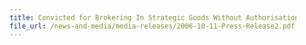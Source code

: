 ```yaml
---
title: Convicted for Brokering In Strategic Goods Without Authorisation
file_url: /news-and-media/media-releases/2006-10-11-Press-Release2.pdf
---
```

